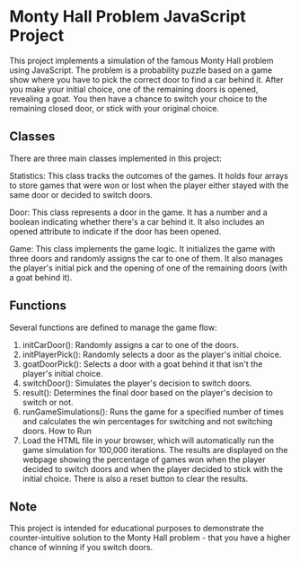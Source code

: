 

# Monty Hall Problem JavaScript Project
This project implements a simulation of the famous Monty Hall problem using JavaScript. The problem is a probability puzzle based on a game show where you have to pick the correct door to find a car behind it. After you make your initial choice, one of the remaining doors is opened, revealing a goat. You then have a chance to switch your choice to the remaining closed door, or stick with your original choice.

## Classes
There are three main classes implemented in this project:

Statistics: This class tracks the outcomes of the games. It holds four arrays to store games that were won or lost when the player either stayed with the same door or decided to switch doors.

Door: This class represents a door in the game. It has a number and a boolean indicating whether there's a car behind it. It also includes an opened attribute to indicate if the door has been opened.

Game: This class implements the game logic. It initializes the game with three doors and randomly assigns the car to one of them. It also manages the player's initial pick and the opening of one of the remaining doors (with a goat behind it).

## Functions
Several functions are defined to manage the game flow:

1. initCarDoor(): Randomly assigns a car to one of the doors.
2. initPlayerPick(): Randomly selects a door as the player's initial choice.
3. goatDoorPick(): Selects a door with a goat behind it that isn't the player's initial choice.
4. switchDoor(): Simulates the player's decision to switch doors.
5. result(): Determines the final door based on the player's decision to switch or not.
6. runGameSimulations(): Runs the game for a specified number of times and calculates the win percentages for switching and not switching doors.
   How to Run
7. Load the HTML file in your browser, which will automatically run the game simulation for 100,000 iterations. The results are displayed on the webpage showing the percentage of games won when the player decided to switch doors and when the player decided to stick with the initial choice. There is also a reset button to clear the results.

## Note
This project is intended for educational purposes to demonstrate the counter-intuitive solution to the Monty Hall problem - that you have a higher chance of winning if you switch doors.
